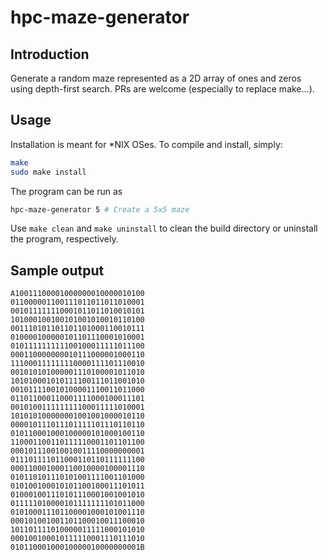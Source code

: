 # hpc-maze-generator
## Introduction
Generate a random maze represented as a 2D array of ones and zeros using depth-first search. PRs are welcome (especially to replace make...).

## Usage
Installation is meant for *NIX OSes. To compile and install, simply:
```sh
make
sudo make install
```

The program can be run as 
```sh
hpc-maze-generator 5 # Create a 5x5 maze
```

Use `make clean` and `make uninstall` to clean the build directory or uninstall the program, respectively.


## Sample output
```
A10011100001000000010000010100
011000001100111011011011010001
001011111110001011011010010101
101000100100101001010010110100
001110101101101101000110010111
010000100000101101110001010001
010111111111100100011111011100
000110000000010111000001000110
111000111111110000111101110010
001010101000001110100001011010
101010001010111100111011001010
001011110010100001110011011000
011011000110001111000100011101
001010011111111100011111010001
101010100000001001001000010110
000010111011101111101110110110
010110001000100000101000100110
110001100110111110001101101100
000101110010010011110000000001
011101111011000110110111111100
000110001000110010000100001110
010110101110101001111001101000
010100100010101100100011101011
010001001110101110001001001010
011111010000101111111101011000
010100011101100001000101001110
000101001001101100010011100010
101101111010000011111000101010
000100100010111110001110111010
01011000100010000010000000001B
